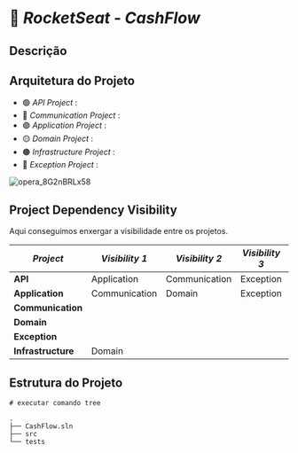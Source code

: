 # 🚀 _**RocketSeat - CashFlow**_



## Descrição



## Arquitetura do Projeto

* 🟢 _API Project_ :
* 🔵 _Communication Project_ :
* 🟣 _Application Project_ :
* 🟡 _Domain Project_ :
* 🟤 _Infrastructure Project_ :
* 🔴 _Exception Project_ :

![opera_8G2nBRLx58](https://github.com/user-attachments/assets/bebf7f7b-88d0-466f-bf16-9fc2fa471cd5)

## Project Dependency Visibility
Aqui conseguimos enxergar a visibilidade entre os projetos.

| _Project_              | _Visibility 1_  | _Visibility 2_ | _Visibility 3_ | _Visibility 4_ | _Visibility 5_ |
|------------------------|-----------------|----------------|----------------|----------------|----------------|
| **API**                | Application     | Communication  | Exception      | Infrastructure |                |
| **Application**        | Communication   | Domain         | Exception      |                |                |
| **Communication**      |                 |  |  |  |  |
| **Domain**             |                 |  |  |  |  |
| **Exception**          |                 |  |  |  |  |
| **Infrastructure**     | Domain          |  |  |  |  |

## Estrutura do Projeto
```shell
# executar comando tree

.
├── CashFlow.sln
├── src
└── tests

```

